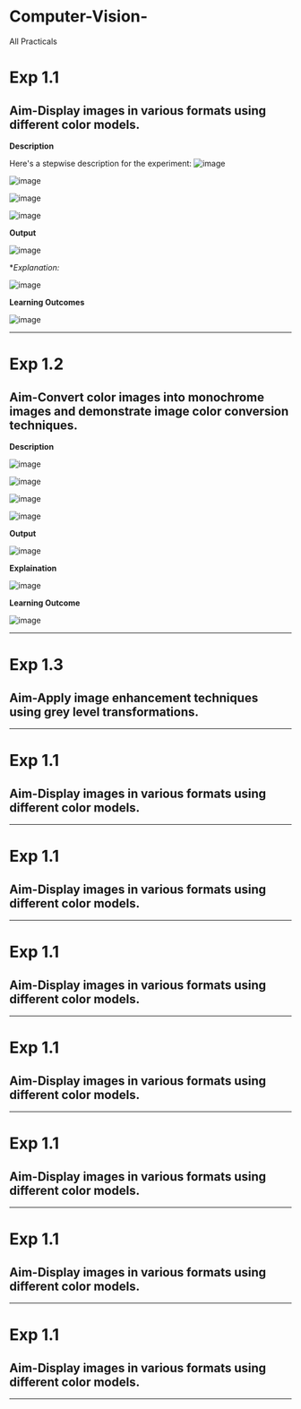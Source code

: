 # Computer-Vision-
All Practicals


# Exp 1.1 
## Aim-Display images in various formats using different color models.

**Description**

Here's a stepwise description for the experiment:
![image](https://github.com/user-attachments/assets/eed01368-d061-431d-b79b-0aa72347a524)

![image](https://github.com/user-attachments/assets/1d47c56d-1244-4d05-8f61-23c2ca941078)

![image](https://github.com/user-attachments/assets/8a020879-d5d1-46f7-940c-91a9a14a1313)

![image](https://github.com/user-attachments/assets/d6e578cf-f248-44ff-96eb-30e5a7218aa4)

**Output**

![image](https://github.com/user-attachments/assets/14192759-6c68-4071-b3d1-44d192705889)


**Explanation:*

![image](https://github.com/user-attachments/assets/2f74ba9f-d247-459f-9778-a0cc8963415c)

**Learning Outcomes**

![image](https://github.com/user-attachments/assets/2eb3e3e0-cc50-4f9d-b84b-1802f6de0436)


----------------------------------------------------------------------
# Exp 1.2 
## Aim-Convert color images into monochrome images and demonstrate image color conversion techniques.
**Description**

![image](https://github.com/user-attachments/assets/d275a51a-f110-4790-8ddd-78df5a5b4532)

![image](https://github.com/user-attachments/assets/612501f1-ffe9-431a-b8dd-69c2e6bebcdf)

![image](https://github.com/user-attachments/assets/b63ebcbb-d338-4c21-925f-324ec60f9c4d)

![image](https://github.com/user-attachments/assets/b5238e1f-7377-49ed-bcd0-4f6b992aabd6)

**Output**

![image](https://github.com/user-attachments/assets/6059ee65-d390-4daa-b141-0960a75f1406)

**Explaination**

![image](https://github.com/user-attachments/assets/edb7f42a-ea50-441e-95de-b67153ae303c)

**Learning Outcome**

![image](https://github.com/user-attachments/assets/72a1a511-68f2-4ff8-86f2-bfcf91b4443b)




----------------------------------------------------------------------
# Exp 1.3 
## Aim-Apply image enhancement techniques using grey level transformations.


----------------------------------------------------------------------
# Exp 1.1 
## Aim-Display images in various formats using different color models.
----------------------------------------------------------------------
# Exp 1.1 
## Aim-Display images in various formats using different color models.
----------------------------------------------------------------------
# Exp 1.1 
## Aim-Display images in various formats using different color models.
----------------------------------------------------------------------
# Exp 1.1 
## Aim-Display images in various formats using different color models.
----------------------------------------------------------------------
# Exp 1.1 
## Aim-Display images in various formats using different color models.
----------------------------------------------------------------------
# Exp 1.1 
## Aim-Display images in various formats using different color models.
----------------------------------------------------------------------
# Exp 1.1 
## Aim-Display images in various formats using different color models.
----------------------------------------------------------------------
